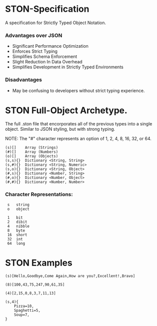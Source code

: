 
# STON-Specification
A specification for Strictly Typed Object Notation.

### Advantages over JSON
* Significant Performance Optimization
* Enforces Strict Typing
* Simplifies Schema Enforcement
* Slight Reduction In Data Overhead
* Simplifies Development in Strictly Typed Environments

### Disadvantages
* May be confusing to developers without strict typing experience.

# STON Full-Object Archetype.
The full .ston file that encorporates all of the previous types into a single object. Similar to JSON styling, but with strong typing.

NOTE: The "#" character represents an option of 1, 2, 4, 8, 16, 32, or 64.

	(s)[]    Array (Strings)
	(#)[]    Array (Numbers)
	(o)[]    Array (Objects)
	(s,s){}  Dictionary <String, String>
	(s,#){}  Dictionary <String, Numeric>
	(s,o){}  Dictionary <String, Object>
	(#,s){}  Dictionary <Number, String>
	(#,o){}  Dictionary <Number, Object>
	(#,#){}  Dictionary <Number, Number>

### Character Representations:

	 s   string
	 o   object
	 
	 1   bit
	 2   dibit
	 4   nibble
	 8   byte
	 16  short
	 32  int
	 64  long


# STON Examples

	(s)[Hello,Goodbye,Come Again,How are you?,Excellent!,Bravo]
	
	(8)[100,43,75,247,90,61,35]
	
	(4)[2,15,0,8,3,7,11,13]
	
	(s,4){
		Pizza=10,
		Spaghetti=5,
		Soup=7,
	}
